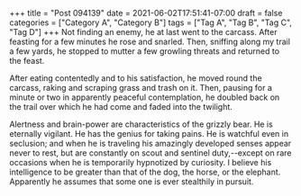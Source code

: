 +++
title = "Post 094139"
date = 2021-06-02T17:51:41-07:00
draft = false
categories = ["Category A", "Category B"]
tags = ["Tag A", "Tag B", "Tag C", "Tag D"]
+++
Not finding an enemy, he at last went to the carcass. After feasting for a few minutes he rose and snarled. Then, sniffing along my trail a few yards, he stopped to mutter a few growling threats and returned to the feast.

After eating contentedly and to his satisfaction, he moved round the carcass, raking and scraping grass and trash on it. Then, pausing for a minute or two in apparently peaceful contemplation, he doubled back on the trail over which he had come and faded into the twilight.

Alertness and brain-power are characteristics of the grizzly bear. He is eternally vigilant. He has the genius for taking pains. He is watchful even in seclusion; and when he is traveling his amazingly developed senses appear never to rest, but are constantly on scout and sentinel duty,--except on rare occasions when he is temporarily hypnotized by curiosity. I believe his intelligence to be greater than that of the dog, the horse, or the elephant. Apparently he assumes that some one is ever stealthily in pursuit.
